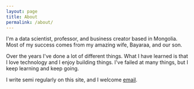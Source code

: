 ```yaml
---
layout: page
title: About
permalink: /about/
---
```


I'm a data scientist, professor, and business creator based in Mongolia. Most of my success comes from my amazing wife, Bayaraa, and our son.

Over the years I've done a lot of different things. What I have learned is that I love technology and I enjoy building things. I've failed at many things, but I keep learning and keep going.

I write semi regularly on this site, and I welcome <a href="mailto:robertritz@outlook.com" class="text-blue-500 underline">email</a>.
